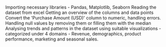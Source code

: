 Importing necessary libraries - Pandas, Matplotlib, Seaborn
Reading the dataset from excel
Getting an overview of the columns and data points
Convert the 'Purchase Amount (USD)' column to numeric, handling errors.
Handling null values by removing them or filling them with the median
Analysing trends and patterns in the dataset using suitable visualizations - categorized under 4 domains - Revenue, demographics, product performance, marketing and seasonal sales.

